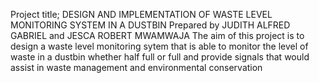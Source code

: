 Project title; DESIGN AND IMPLEMENTATION OF WASTE LEVEL MONITORING SYSTEM IN A DUSTBIN
Prepared by JUDITH ALFRED GABRIEL and JESCA ROBERT MWAMWAJA
The aim of this project is to design a waste level monitoring sytem that is able to monitor the level of waste in a dustbin whether half full or full and provide signals that would assist in waste management and environmental conservation
